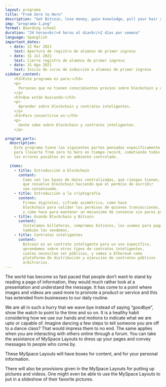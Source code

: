 ```yaml
---
layout: programa
title: "From Zero to Hero"
description: "Get Bitcoin, lose money, gain knowledge, pull your hair and rejoice in the instant gratification of a properly running node, all in 24 hours."
img: "programa-1.png"
format: Boarding school
duration: "24 horas<br/>4 horas al dia<br/>2 días por semana"
language: Spanglish
important_dates:
  - date: 22 Mar 2021
    text: Apertura de registro de alumnos de primer ingreso
  - date: 31 Jul 2021
    text: Cierre registro de alumnos de primer ingreso
  - date: 31 Ago 2021
    text: Inicio de curso de inducción a alumnos de primer ingreso
sidebar_content:
    <h3>Este programa es para:</h3>
    <p>
      Personas que no tienen conocimientos previos sobre blockchain y contratos inteligentes.
    </p>
    <h3>Que están buscando:</h3>
    <p>
      Aprender sobre blockchain y contratos inteligentes.
    </p>
    <h3>Para convertirse en:</h3>
    <p>
      Gente sabe sobre blockchain y contratos inteligentes.
    </p>

program_parts:
  description:
    Este programa tiene las siguientes partes pensadas específicamente
    para llevarte from zero to hero en tiempo record, cometiendo todos
    los errores posibles en un ambiente controlado.

  items:
    - title: Introducción a blockchain
      content:
        Como son las bases de datos centralizadas, que riesgos tienen,
        que resuelve blockchain haciendo que el permiso de escribir
        sea consensuado.
    - title: Introducción a la criptografía
      content:
        Firmas digitales, cifrado asimétrico, como hace
        blockchain para validar los permisos de quienes transaccionan,
        y como hace para mantener un mecanismo de consenso sin pares privilegiados.
    - title: Usando Blockchain y Bitcoin
      content:
        Instalamos billeteras, compramos bitcoins, los usamos para pagar y cobrar,
        también los vendemos.
    - title: Contratos inteligentes
      content:
        Bitcoin es un contrato inteligente para un uso específico,
        aprendemos sobre otros tipos de contratos inteligentes,
        cuales necesitan ser públicos, y vemos a Ethereum como
        plataforma de distribución y ejecución de contratos públicos
        arbitrarios.
---
```


The world has become so fast paced that people don’t want to stand by reading a page of information, they would much rather look at a presentation and understand the message. It has come to a point where images and videos are used more to promote a product or service and this has extended from businesses to our daily routine.

We are all in such a hurry that we wave bye instead of saying “goodbye”, show the watch to point to the time and so on. It is a healthy habit considering how we use our hands and motions to indicate what we are upto or capable of. Imagine dancing a few steps to tell someone you are off to a dance class? That would impress them to no end. The same applies when you are interacting with others online through a forum. You can take the assistance of MySpace Layouts to dress up your pages and convey messages to people who come by.

These MySpace Layouts will have boxes for content, and for your personal information.

There will also be provisions given in the MySpace Layouts for putting up pictures and videos. One might even be able to use the MySpace Layouts to put in a slideshow of their favorite pictures.
